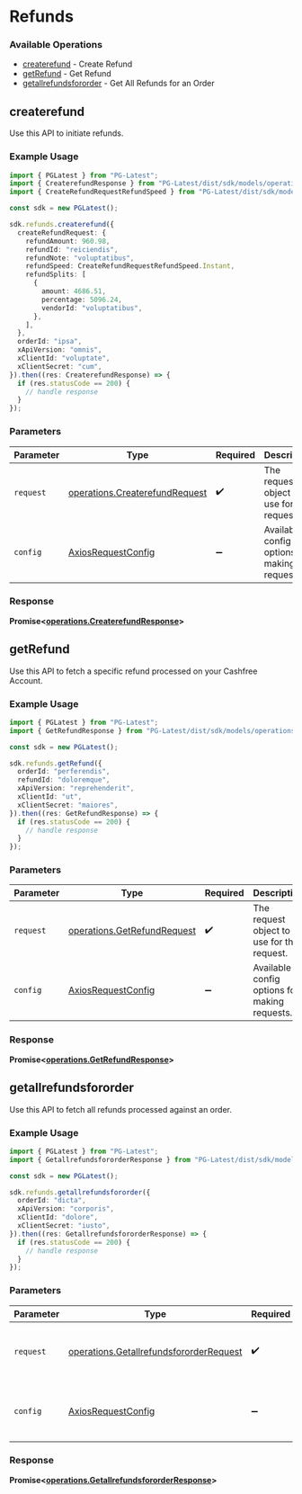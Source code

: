 # Refunds

### Available Operations

* [createrefund](#createrefund) - Create Refund
* [getRefund](#getrefund) - Get Refund
* [getallrefundsfororder](#getallrefundsfororder) - Get All Refunds for an Order

## createrefund

Use this API to initiate refunds.

### Example Usage

```typescript
import { PGLatest } from "PG-Latest";
import { CreaterefundResponse } from "PG-Latest/dist/sdk/models/operations";
import { CreateRefundRequestRefundSpeed } from "PG-Latest/dist/sdk/models/shared";

const sdk = new PGLatest();

sdk.refunds.createrefund({
  createRefundRequest: {
    refundAmount: 960.98,
    refundId: "reiciendis",
    refundNote: "voluptatibus",
    refundSpeed: CreateRefundRequestRefundSpeed.Instant,
    refundSplits: [
      {
        amount: 4686.51,
        percentage: 5096.24,
        vendorId: "voluptatibus",
      },
    ],
  },
  orderId: "ipsa",
  xApiVersion: "omnis",
  xClientId: "voluptate",
  xClientSecret: "cum",
}).then((res: CreaterefundResponse) => {
  if (res.statusCode == 200) {
    // handle response
  }
});
```

### Parameters

| Parameter                                                                        | Type                                                                             | Required                                                                         | Description                                                                      |
| -------------------------------------------------------------------------------- | -------------------------------------------------------------------------------- | -------------------------------------------------------------------------------- | -------------------------------------------------------------------------------- |
| `request`                                                                        | [operations.CreaterefundRequest](../../models/operations/createrefundrequest.md) | :heavy_check_mark:                                                               | The request object to use for the request.                                       |
| `config`                                                                         | [AxiosRequestConfig](https://axios-http.com/docs/req_config)                     | :heavy_minus_sign:                                                               | Available config options for making requests.                                    |


### Response

**Promise<[operations.CreaterefundResponse](../../models/operations/createrefundresponse.md)>**


## getRefund

Use this API to fetch a specific refund processed on your Cashfree Account.

### Example Usage

```typescript
import { PGLatest } from "PG-Latest";
import { GetRefundResponse } from "PG-Latest/dist/sdk/models/operations";

const sdk = new PGLatest();

sdk.refunds.getRefund({
  orderId: "perferendis",
  refundId: "doloremque",
  xApiVersion: "reprehenderit",
  xClientId: "ut",
  xClientSecret: "maiores",
}).then((res: GetRefundResponse) => {
  if (res.statusCode == 200) {
    // handle response
  }
});
```

### Parameters

| Parameter                                                                  | Type                                                                       | Required                                                                   | Description                                                                |
| -------------------------------------------------------------------------- | -------------------------------------------------------------------------- | -------------------------------------------------------------------------- | -------------------------------------------------------------------------- |
| `request`                                                                  | [operations.GetRefundRequest](../../models/operations/getrefundrequest.md) | :heavy_check_mark:                                                         | The request object to use for the request.                                 |
| `config`                                                                   | [AxiosRequestConfig](https://axios-http.com/docs/req_config)               | :heavy_minus_sign:                                                         | Available config options for making requests.                              |


### Response

**Promise<[operations.GetRefundResponse](../../models/operations/getrefundresponse.md)>**


## getallrefundsfororder

Use this API to fetch all refunds processed against an order.

### Example Usage

```typescript
import { PGLatest } from "PG-Latest";
import { GetallrefundsfororderResponse } from "PG-Latest/dist/sdk/models/operations";

const sdk = new PGLatest();

sdk.refunds.getallrefundsfororder({
  orderId: "dicta",
  xApiVersion: "corporis",
  xClientId: "dolore",
  xClientSecret: "iusto",
}).then((res: GetallrefundsfororderResponse) => {
  if (res.statusCode == 200) {
    // handle response
  }
});
```

### Parameters

| Parameter                                                                                          | Type                                                                                               | Required                                                                                           | Description                                                                                        |
| -------------------------------------------------------------------------------------------------- | -------------------------------------------------------------------------------------------------- | -------------------------------------------------------------------------------------------------- | -------------------------------------------------------------------------------------------------- |
| `request`                                                                                          | [operations.GetallrefundsfororderRequest](../../models/operations/getallrefundsfororderrequest.md) | :heavy_check_mark:                                                                                 | The request object to use for the request.                                                         |
| `config`                                                                                           | [AxiosRequestConfig](https://axios-http.com/docs/req_config)                                       | :heavy_minus_sign:                                                                                 | Available config options for making requests.                                                      |


### Response

**Promise<[operations.GetallrefundsfororderResponse](../../models/operations/getallrefundsfororderresponse.md)>**

